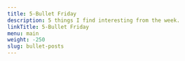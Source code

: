 ```yaml
---
title: 5-Bullet Friday
description: 5 things I find interesting from the week.
linkTitle: 5-Bullet Friday
menu: main
weight: -250
slug: bullet-posts
---
```


